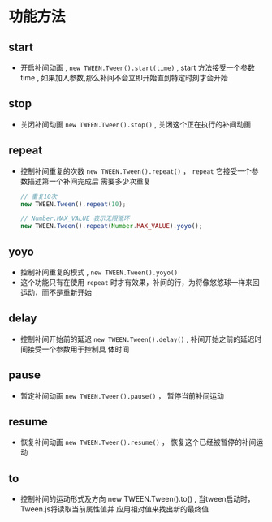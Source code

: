 # 功能方法

## start

+ 开启补间动画 , `new TWEEN.Tween().start(time)` , start 方法接受一个参数 time , 如果加入参数,那么补间不会立即开始直到特定时刻才会开始

## stop

+ 关闭补间动画 `new TWEEN.Tween().stop()` , 关闭这个正在执行的补间动画

## repeat

+ 控制补间重复的次数 `new TWEEN.Tween().repeat()` ， `repeat` 它接受一个参数描述第一个补间完成后 需要多少次重复

  ```js
  // 重复10次
  new TWEEN.Tween().repeat(10);

  // Number.MAX_VALUE 表示无限循环
  new TWEEN.Tween().repeat(Number.MAX_VALUE).yoyo();
  ```

## yoyo

+ 控制补间重复的模式 , `new TWEEN.Tween().yoyo()`
+ 这个功能只有在使用 `repeat` 时才有效果，补间的行，为将像悠悠球一样来回运动，而不是重新开始

## delay

+ 控制补间开始前的延迟 `new TWEEN.Tween().delay()` , 补间开始之前的延迟时间接受一个参数用于控制具 体时间

## pause

+ 暂定补间动画 `new TWEEN.Tween().pause()` ， 暂停当前补间运动

## resume

+ 恢复补间动画 `new TWEEN.Tween().resume()` ， 恢复这个已经被暂停的补间运动

## to

+ 控制补间的运动形式及方向 new TWEEN.Tween().to() , 当tween启动时，Tween.js将读取当前属性值并 应用相对值来找出新的最终值
